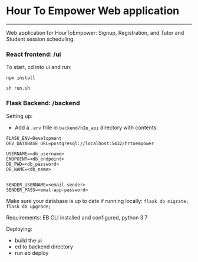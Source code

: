 # Hour To Empower Web application
---

Web application for HourToEmpower: Signup, Registration, and Tutor and Student session scheduling.

### React frontend: /ui

To start, cd into ui and run:

`npm install`

`sh run.sh`


### Flask Backend: /backend

Setting up:
- Add a `.env` frile in `backend/h2e_api` directory with contents:
```.env
FLASK_ENV=Development
DEV_DATABASE_URL=postgresql://localhost:5432/hrtoempower

USERNAME=<db_username>
ENDPOINT=<db_endpoint>
DB_PWD=<db_password>
DB_NAME=<db_name>


SENDER_USERNAME=<email-sender>
SENDER_PASS=<emal-app-password>
```

Make sure your database is up to date if running locally:
`flask db migrate; flask db upgrade;`




Requirements: EB CLI installed and configured, python 3.7

Deploying:
- build the ui
- cd to backend directory
- run eb deploy